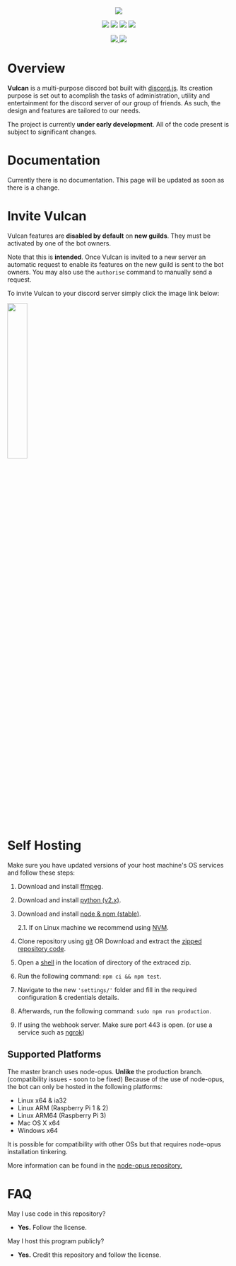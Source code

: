 <div align="center">
    <d>
        <a href="" title="Vulcan" target="_blank">
            <img src="./.github/resources/banner.png">
        </a>
    </p>
    <p> 
    <a href="https://travis-ci.org/GitPaulo/Vulcan" title="Build Status"><img src="https://travis-ci.org/GitPaulo/Vulcan.svg?branch=master"></a>
    <a href="https://david-dm.org/GitPaulo/Vulcan" title="Dependencies"><img src="https://david-dm.org/GitPaulo/Vulcan/status.svg"/></a>
    <a href="https://github.com/GitPaulo/eslint-config-mudamuda" title="Code Style"><img src="https://img.shields.io/badge/codestyle-mudamuda-success.svg"></a>
    <a href="https://www.codacy.com/app/GitPaulo/Vulcan?utm_source=github.com&amp;utm_medium=referral&amp;utm_content=GitPaulo/Vulcan&amp;utm_campaign=Badge_Grade" title="Code Quality"><img src="https://api.codacy.com/project/badge/Grade/f7e68b17b25b4f43b2bfd74756e488fb"/></a>
    </p>
    <p>
    <a href="https://forthebadge.com/">
    <img src="https://forthebadge.com/images/badges/contains-cat-gifs.svg">
    <img src="https://forthebadge.com/images/badges/built-with-love.svg">
    </a>
    </p>
</div>

# Overview

**Vulcan** is a multi-purpose discord bot built with [discord.js](https://github.com/discordjs/discord.js). Its creation purpose is set out to acomplish the tasks of administration, utility and entertainment for the discord server of our group of friends. As such, the design and features are tailored to our needs.
  
The project is currently **under early development**. All of the code present is subject to significant changes.

# Documentation

Currently there is no documentation. This page will be updated as soon as there is a change.

# Invite Vulcan

Vulcan features are **disabled by default** on __new guilds__. They must be activated by one of the bot owners.

Note that this is **intended**. Once Vulcan is invited to a new server an automatic request to enable its features on the new guild is sent to the bot owners. You may also use the `authorise` command to manually send a request. 

To invite Vulcan to your discord server simply click the image link below:

<a href="https://discordapp.com/oauth2/authorize?client_id=604662534410207233&scope=bot&permissions=1341644225" title="Vulcan-invite" target="_blank">
    <img src="./.github/resources/join.png" width="30%" height="30%">
</a>

# Self Hosting

Make sure you have updated versions of your host machine's OS services and follow these steps:

1. Download and install [ffmpeg](https://ffmpeg.org/download.html).
2. Download and install [python (v2.x)](https://www.python.org/downloads/).
3. Download and install [node & npm (stable)](https://nodejs.org/en/download/).
    
    2.1. If on Linux machine we recommend using [NVM](https://stackabuse.com/using-nvm-to-install-node/).
4. Clone repository using [git](https://git-scm.com/) OR Download and extract the [zipped repository code](https://github.com/GitPaulo/Vulcan.git).
5. Open a [shell](https://git-scm.com/downloads) in the location of directory of the extraced zip.
6. Run the following command: `npm ci && npm test`.
7. Navigate to the new `'settings/'` folder and fill in the required configuration & credentials details.
8. Afterwards, run the following command: `sudo npm run production`.
9. If using the webhook server. Make sure port 443 is open. (or use a service such as [ngrok](https://ngrok.com/))

## Supported Platforms

The master branch uses node-opus. **Unlike** the production branch. (compatibility issues - soon to be fixed)
Because of the use of node-opus, the bot can only be hosted in the following platforms:

- Linux x64 & ia32
- Linux ARM (Raspberry Pi 1 & 2)
- Linux ARM64 (Raspberry Pi 3)
- Mac OS X x64
- Windows x64

It is possible for compatibility with other OSs but that requires node-opus installation tinkering.

More information can be found in the [node-opus repository.](https://github.com/Rantanen/node-opus)

# FAQ

May I use code in this repository?

- **Yes.** Follow the license.
  
May I host this program publicly?

- **Yes.** Credit this repository and follow the license.
